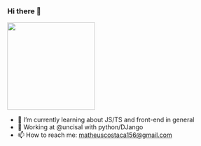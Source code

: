 ### Hi there 👋

<a href="https://github.com/mcostaca/convoychat">
  <img height=200 align="center" src="https://github-readme-stats.vercel.app/api/top-langs?username=mcostaca&layout=compact&langs_count=8&card_width=320&theme=radical" />
</a>

- 🌱 I’m currently learning about JS/TS and front-end in general
- :office:  Working at @uncisal with python/DJango
- 📫 How to reach me: matheuscostaca156@gmail.com
